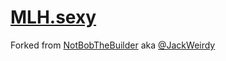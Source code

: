 # [MLH.sexy](https://web.archive.org/web/20161018114755/mlh.sexy/)

Forked from [NotBobTheBuilder](https://github.com/NotBobTheBuilder/ukip.sexy) aka [@JackWeirdy](http://twitter.com/JackWeirdy)
